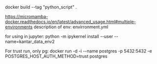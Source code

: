  

docker build --tag "python_script" .

https://micromamba-docker.readthedocs.io/en/latest/advanced_usage.html#multiple-environments
description of env: 
envirronment.yml

for using in jupyter:
python -m ipykernel install --user --name=kantar_data_env2

For trust run, only  pg:
docker run -d -i --name postgres -p 5432:5432 -e POSTGRES_HOST_AUTH_METHOD=trust postgres